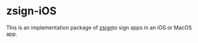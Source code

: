 # zsign-iOS
This is an implementation package of [zsign](https://github.com/zhlynn/zsign)to sign apps in an iOS or MacOS app.
